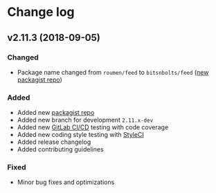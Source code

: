 # Change log


## v2.11.3 (2018-09-05)


### Changed

- Package name changed from ``roumen/feed`` to ``bitsnbolts/feed`` ([new packagist repo](https://packagist.org/packages/bitsnbolts/feed))

### Added

- Added new [packagist repo](https://packagist.org/packages/bitsnbolts/feed)
- Added new branch for development ``2.11.x-dev``
- Added new [GitLab CI/CD](https://docs.gitlab.com/ee/ci/) testing with code coverage
- Added new coding style testing with [StyleCI](https://gitlab.styleci.io/repos/8088383)
- Added release changelog
- Added contributing guidelines

### Fixed

- Minor bug fixes and optimizations
